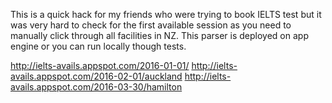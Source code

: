 This is a quick hack for my friends who were trying to book IELTS test but it was very hard to check for the first available session as you need to manually click through all facilities in NZ. This parser is deployed on app engine or you can run locally though tests.

http://ielts-avails.appspot.com/2016-01-01/
http://ielts-avails.appspot.com/2016-02-01/auckland
http://ielts-avails.appspot.com/2016-03-30/hamilton
